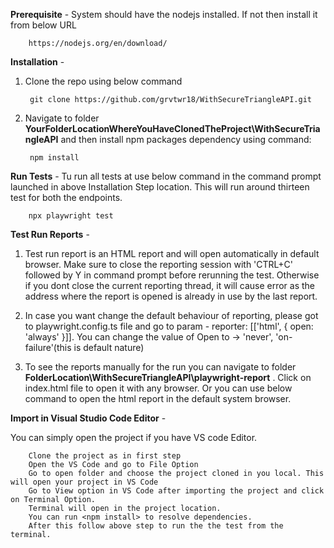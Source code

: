 **Prerequisite** -
System should have the nodejs installed. If not then install it from below URL 

        https://nodejs.org/en/download/

**Installation** -

1. Clone the repo using below command

        git clone https://github.com/grvtwr18/WithSecureTriangleAPI.git

2. Navigate to folder **YourFolderLocationWhereYouHaveClonedTheProject\WithSecureTriangleAPI** and then install npm packages    dependency using command:

        npm install


**Run Tests** -
Tu run all tests at use below command in the command prompt launched in above Installation Step location. This will run around thirteen test for both the endpoints.

        npx playwright test

**Test Run Reports** -

1. Test run report is an HTML report and will open automatically in default browser. Make sure to close the reporting session    with 'CTRL+C' followed by Y in command prompt before rerunning the test. Otherwise if you dont close the current reporting thread, it will cause error as the address where the report is opened is already in use by the last report.

2. In case you want change the default behaviour of reporting, please got to playwright.config.ts file and go to param - reporter: [['html', { open: 'always' }]]. You can change the value of Open to -> 'never', 'on-failure'(this is default nature) 

3. To see the reports manually for the run you can navigate to folder **FolderLocation\WithSecureTriangleAPI\playwright-report** . Click on index.html file to open it with any browser. Or you can use below command to open the html report in the default system browser.

**Import in Visual Studio Code Editor** -

You can simply open the project if you have VS code Editor. 
    
        Clone the project as in first step
        Open the VS Code and go to File Option
        Go to open folder and choose the project cloned in you local. This will open your project in VS Code
        Go to View option in VS Code after importing the project and click on Terminal Option.
        Terminal will open in the project location. 
        You can run <npm install> to resolve dependencies.
        After this follow above step to run the the test from the terminal.